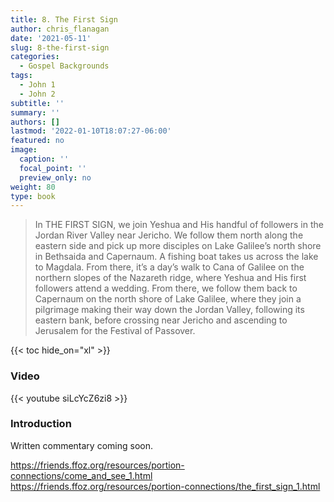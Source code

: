 ```yaml
---
title: 8. The First Sign
author: chris_flanagan
date: '2021-05-11'
slug: 8-the-first-sign
categories:
  - Gospel Backgrounds
tags:
  - John 1
  - John 2
subtitle: ''
summary: ''
authors: []
lastmod: '2022-01-10T18:07:27-06:00'
featured: no
image:
  caption: ''
  focal_point: ''
  preview_only: no
weight: 80
type: book
---
```


> In THE FIRST SIGN, we join Yeshua and His handful of followers in the Jordan River Valley near Jericho. We follow them north along the eastern side and pick up more disciples on Lake Galilee’s north shore in Bethsaida and Capernaum. A fishing boat takes us across the lake to Magdala.  From there, it’s a day’s walk to Cana of Galilee on the northern slopes of the Nazareth ridge, where Yeshua and His first followers attend a wedding. From there, we follow them back to Capernaum on the north shore of Lake Galilee, where they join a pilgrimage making their way down the Jordan Valley, following its eastern bank, before crossing near Jericho and ascending to Jerusalem for the Festival of Passover.

{{< toc hide_on="xl" >}}

### Video

{{< youtube siLcYcZ6zi8 >}}



### Introduction 

Written commentary coming soon.

https://friends.ffoz.org/resources/portion-connections/come_and_see_1.html
https://friends.ffoz.org/resources/portion-connections/the_first_sign_1.html